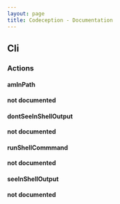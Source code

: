 ```yaml
---
layout: page
title: Codeception - Documentation
---
```


## Cli

### Actions


#### amInPath

__not documented__


#### dontSeeInShellOutput

__not documented__


#### runShellCommmand

__not documented__


#### seeInShellOutput

__not documented__
